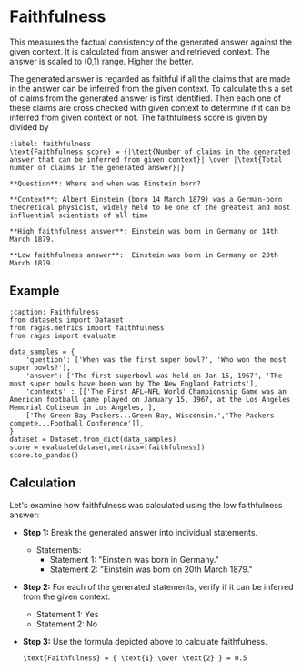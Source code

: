# Faithfulness

This measures the factual consistency of the generated answer against the given context. It is calculated from answer and retrieved context. The answer is scaled to (0,1) range. Higher the better.

The generated answer is regarded as faithful if all the claims that are made in the answer can be inferred from the given context. To calculate this a set of claims from the generated answer is first identified. Then each one of these claims are cross checked with given context to determine if it can be inferred from given context or not. The faithfulness score is given by divided by

```{math}
:label: faithfulness
\text{Faithfulness score} = {|\text{Number of claims in the generated answer that can be inferred from given context}| \over |\text{Total number of claims in the generated answer}|}
```


```{hint}
**Question**: Where and when was Einstein born?

**Context**: Albert Einstein (born 14 March 1879) was a German-born theoretical physicist, widely held to be one of the greatest and most influential scientists of all time

**High faithfulness answer**: Einstein was born in Germany on 14th March 1879.

**Low faithfulness answer**:  Einstein was born in Germany on 20th March 1879.
```

## Example

```{code-block} python
:caption: Faithfulness 
from datasets import Dataset 
from ragas.metrics import faithfulness
from ragas import evaluate

data_samples = {
    'question': ['When was the first super bowl?', 'Who won the most super bowls?'],
    'answer': ['The first superbowl was held on Jan 15, 1967', 'The most super bowls have been won by The New England Patriots'],
    'contexts' : [['The First AFL–NFL World Championship Game was an American football game played on January 15, 1967, at the Los Angeles Memorial Coliseum in Los Angeles,'], 
    ['The Green Bay Packers...Green Bay, Wisconsin.','The Packers compete...Football Conference']],
}
dataset = Dataset.from_dict(data_samples)
score = evaluate(dataset,metrics=[faithfulness])
score.to_pandas()
```

## Calculation 

Let's examine how faithfulness was calculated using the low faithfulness answer:

- **Step 1:** Break the generated answer into individual statements.
    - Statements:
        - Statement 1: "Einstein was born in Germany."
        - Statement 2: "Einstein was born on 20th March 1879."

- **Step 2:** For each of the generated statements, verify if it can be inferred from the given context.
    - Statement 1: Yes
    - Statement 2: No

- **Step 3:** Use the formula depicted above to calculate faithfulness.
    ```{math}
    \text{Faithfulness} = { \text{1} \over \text{2} } = 0.5
    ```


